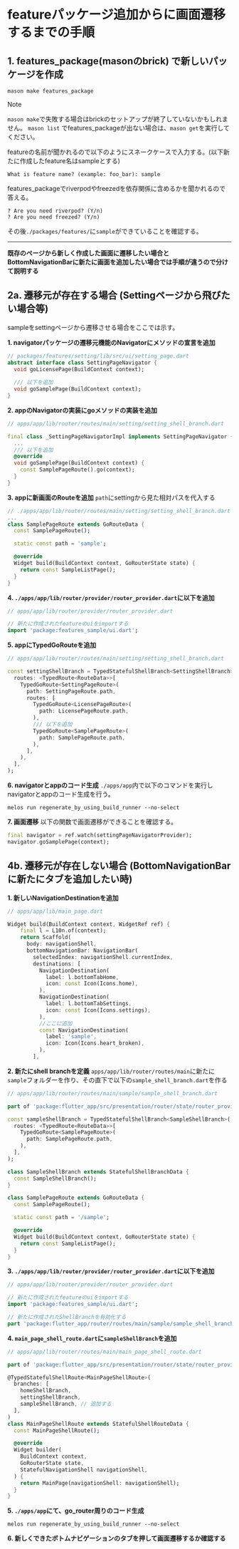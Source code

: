 # featureパッケージ追加からに画面遷移するまでの手順

<!-- とりあえず英語版はないので一旦コメントアウト -->
<!-- 言語: 日本語 | [English](/docs/en/NEW_FEATURE.md) -->

## 1. features_package(masonのbrick) で新しいパッケージを作成

```shell
mason make features_package
```

> [!Note]
> `mason make`で失敗する場合はbrickのセットアップが終了していないかもしれません。
`mason list` でfeatures_packageが出ない場合は、`mason get`を実行してください。

featureの名前が聞かれるので以下のようにスネークケースで入力する。(以下新たに作成したfeature名はsampleとする)

```shell
What is feature name? (example: foo_bar): sample
```

features_packageでriverpodやfreezedを依存関係に含めるかを聞かれるので答える。

```shell
? Are you need riverpod? (Y/n) 
? Are you need freezed? (Y/n) 
```

その後`./packages/features/`に`sample`ができていることを確認する。

---

**既存のページから新しく作成した画面に遷移したい場合と
BottomNavigationBarに新たに画面を追加したい場合では手順が違うので分けて説明する**

## 2a. 遷移元が存在する場合 (Settingページから飛びたい場合等)

sampleをsettingページから遷移させる場合をここでは示す。

**1. navigatorパッケージの遷移元機能のNavigatorにメソッドの宣言を追加**

```dart
// packages/features/setting/lib/src/ui/setting_page.dart
abstract interface class SettingPageNavigator {
  void goLicensePage(BuildContext context);
  
  /// 以下を追加
  void goSamplePage(BuildContext context); 
}
```

**2. appのNavigatorの実装にgoメソッドの実装を追加**

```dart
// apps/app/lib/router/routes/main/setting/setting_shell_branch.dart

final class _SettingPageNavigatorImpl implements SettingPageNavigator {
  ...
  /// 以下を追加
  @override
  void goSamplePage(BuildContext context) {
    const SamplePageRoute().go(context);
  }
}
```

**3. appに新画面のRouteを追加**
`path`にsettingから見た相対パスを代入する

```dart
// ./apps/app/lib/router/routes/main/setting/setting_shell_branch.dart
...
class SamplePageRoute extends GoRouteData {
  const SamplePageRoute();

  static const path = 'sample';

  @override
  Widget build(BuildContext context, GoRouterState state) {
    return const SampleListPage();
  }
}
```

**4. `./apps/app/lib/router/provider/router_provider.dart`に以下を追加**

```dart
// apps/app/lib/router/provider/router_provider.dart

// 新たに作成されたfeatureのuiをimportする
import 'package:features_sample/ui.dart';
```

**5. appにTypedGoRouteを追加**

```dart
// apps/app/lib/router/routes/main/setting/setting_shell_branch.dart

const settingShellBranch = TypedStatefulShellBranch<SettingShellBranch>(
  routes: <TypedRoute<RouteData>>[
    TypedGoRoute<SettingPageRoute>(
      path: SettingPageRoute.path,
      routes: [
        TypedGoRoute<LicensePageRoute>(
          path: LicensePageRoute.path,
        ),
        /// 以下を追加
        TypedGoRoute<SamplePageRoute>(
          path: SamplePageRoute.path,
        ),
      ],
    ),
  ],
);
```

**6. navigatorとappのコード生成**
`./apps/app`内で以下のコマンドを実行しnavigatorとappのコード生成を行う。

```shell
melos run regenerate_by_using_build_runner --no-select
```

**7. 画面遷移**
以下の関数で画面遷移ができることを確認する。

```dart
final navigator = ref.watch(settingPageNavigatorProvider);
navigator.goSamplePage(context);
```

## 4b. 遷移元が存在しない場合 (BottomNavigationBarに新たにタブを追加したい時)

**1. 新しいNavigationDestinationを追加**

```dart
// apps/app/lib/main_page.dart

Widget build(BuildContext context, WidgetRef ref) {
    final l = L10n.of(context);
    return Scaffold(
      body: navigationShell,
      bottomNavigationBar: NavigationBar(
        selectedIndex: navigationShell.currentIndex,
        destinations: [
          NavigationDestination(
            label: l.bottomTabHome,
            icon: const Icon(Icons.home),
          ),
          NavigationDestination(
            label: l.bottomTabSettings,
            icon: const Icon(Icons.settings),
          ),
          //ここに追加
          const NavigationDestination(
            label: 'sample',
            icon: Icon(Icons.heart_broken),
          ),
        ],
```

**2. 新たにshell branchを定義**
`apps/app/lib/router/routes/main`に新たに`sample`フォルダーを作り、その直下で以下の`sample_shell_branch.dart`を作る

```dart
// apps/app/lib/router/routes/main/sample/sample_shell_branch.dart

part of 'package:flutter_app/src/presentation/router/state/router_provider.dart';

const sampleShellBranch = TypedStatefulShellBranch<SampleShellBranch>(
  routes: <TypedRoute<RouteData>>[
    TypedGoRoute<SamplePageRoute>(
      path: SamplePageRoute.path,
    ),
  ],
);

class SampleShellBranch extends StatefulShellBranchData {
  const SampleShellBranch();
}

class SamplePageRoute extends GoRouteData {
  const SamplePageRoute();

  static const path = '/sample';

  @override
  Widget build(BuildContext context, GoRouterState state) {
    return const SampleListPage();
  }
}

```

**3. `./apps/app/lib/router/provider/router_provider.dart`に以下を追加**

```dart
// apps/app/lib/router/provider/router_provider.dart

// 新たに作成されたfeatureのuiをimportする
import 'package:features_sample/ui.dart';

// 新たに作成されたShellBranchを有効化する
part 'package:flutter_app/router/routes/main/sample/sample_shell_branch.dart';
```

**4. `main_page_shell_route.dart`に`sampleShellBranch`を追加**

```dart
// apps/app/lib/router/routes/main/main_page_shell_route.dart

part of 'package:flutter_app/src/presentation/router/state/router_provider.dart';

@TypedStatefulShellRoute<MainPageShellRoute>(
  branches: [
    homeShellBranch,
    settingShellBranch,
    sampleShellBranch, // 追加する
  ],
)
class MainPageShellRoute extends StatefulShellRouteData {
  const MainPageShellRoute();

  @override
  Widget builder(
    BuildContext context,
    GoRouterState state,
    StatefulNavigationShell navigationShell,
  ) {
    return MainPage(navigationShell: navigationShell);
  }
}
```

**5. `./apps/app`にて、go_router周りのコード生成**

```shell
melos run regenerate_by_using_build_runner --no-select
```

**6. 新しくできたボトムナビゲーションのタブを押して画面遷移するか確認する**
